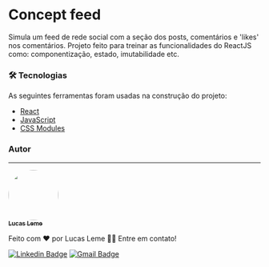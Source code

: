 # Concept feed

Simula um feed de rede social com a seção dos posts, comentários e 'likes' nos comentários.
Projeto feito para treinar as funcionalidades do ReactJS como: componentização, estado, imutabilidade etc.


### 🛠 Tecnologias

As seguintes ferramentas foram usadas na construção do projeto:

- [React](https://pt-br.reactjs.org/)
- [JavaScript](https://www.javascript.com/)
- [CSS Modules](https://github.com/css-modules/css-modules)



### Autor
---

<a href="https://github.com/lucasrleme" target="_blank">
 <img src="https://github.com/lucasrleme.png" width="100px;" style="border-radius:50%" />
 <br />
 <sub><b>Lucas Leme</b></sub>
</a>


Feito com ❤️ por Lucas Leme 👋🏽 Entre em contato!

[![Linkedin Badge](https://img.shields.io/badge/-Lucas-blue?style=flat-square&logo=Linkedin&logoColor=white&link=https://www.linkedin.com/in/lucas-leme-a0bb4043/)](https://www.linkedin.com/in/lucas-leme-a0bb4043/) 
[![Gmail Badge](https://img.shields.io/badge/-lucasratm40@gmail.com-c14438?style=flat-square&logo=Gmail&logoColor=white&link=mailto:tgmarinho@gmail.com)](mailto:lucasratm40@gmail.com)
